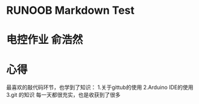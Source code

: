 # RUNOOB Markdown Test
# 电控作业    俞浩然




# 心得

最喜欢的敲代码环节，也学到了知识：
1.关于gittub的使用
2.Arduino IDE的使用
3.git 的知识
每一天都很充实，也是收获到了很多